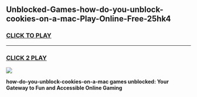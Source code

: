 
## Unblocked-Games-how-do-you-unblock-cookies-on-a-mac-Play-Online-Free-25hk4
<h3>
<a href="https://premium76.site?title=how-do-you-unblock-cookies-on-a-mac&ref=26A">CLICK TO PLAY</a></h3>
<hr>

<h3>
<a href="https://premium76.site?title=how-do-you-unblock-cookies-on-a-mac&ref=26A">CLICK 2 PLAY</a>
  
</h3>

<a href="https://premium76.site?title=how-do-you-unblock-cookies-on-a-mac&ref=26A"><img src="https://clearcache.store/games.png"></a>


**how-do-you-unblock-cookies-on-a-mac games unblocked: Your Gateway to Fun and Accessible Online Gaming**
